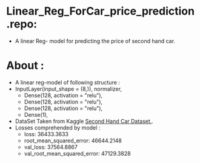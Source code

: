 # Linear_Reg_ForCar_price_prediction.repo:
- A linear Reg- model for predicting the price of second hand car.
# About :
- A linear reg-model of following structure :
-  InputLayer(input_shape = (8,)), normalizer,
    - Dense(128, activation = "relu"),
    - Dense(128, activation = "relu"),
    - Dense(128, activation = "relu"),
    - Dense(1),
- DataSet Taken from Kaggle <a href = https://www.kaggle.com/datasets/mayankpatel14/second-hand-used-cars-data-set-linear-regression>Second Hand Car Dataset.</a>.
- Losses comprehended by model :
    - loss: 36433.3633
    - root_mean_squared_error: 46644.2148
    - val_loss: 37564.8867
    - val_root_mean_squared_error: 47129.3828
